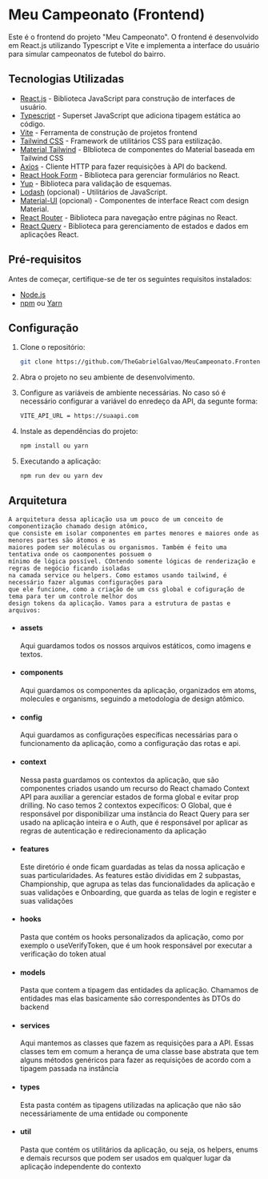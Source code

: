 # Meu Campeonato (Frontend)

Este é o frontend do projeto "Meu Campeonato". O frontend é desenvolvido em React.js utilizando Typescript e Vite e implementa a interface do usuário para simular campeonatos de futebol do bairro.

## Tecnologias Utilizadas

- [React.js](https://reactjs.org/) - Biblioteca JavaScript para construção de interfaces de usuário.
- [Typescript](https://www.typescriptlang.org/) - Superset JavaScript que adiciona tipagem estática ao código.
- [Vite](https://vitejs.dev) - Ferramenta de construção de projetos frontend
- [Tailwind CSS](https://tailwindcss.com/) - Framework de utilitários CSS para estilização.
- [Material Tailwind](https://www.material-tailwind.com) - BIblioteca de componentes do Material baseada em Tailwind CSS
- [Axios](https://axios-http.com/) - Cliente HTTP para fazer requisições à API do backend.
- [React Hook Form](https://react-hook-form.com/) - Biblioteca para gerenciar formulários no React.
- [Yup](https://github.com/jquense/yup) - Biblioteca para validação de esquemas.
- [Lodash](https://lodash.com/) (opcional) - Utilitários de JavaScript.
- [Material-UI](https://mui.com/) (opcional) - Componentes de interface React com design Material.
- [React Router](https://reactrouter.com/) - Biblioteca para navegação entre páginas no React.
- [React Query](https://react-query.tanstack.com/) - Biblioteca para gerenciamento de estados e dados em aplicações React.

## Pré-requisitos

Antes de começar, certifique-se de ter os seguintes requisitos instalados:

- [Node.js](https://nodejs.org/)
- [npm](https://www.npmjs.com/) ou [Yarn](https://yarnpkg.com/)

## Configuração

1. Clone o repositório:

   ```bash
   git clone https://github.com/TheGabrielGalvao/MeuCampeonato.Frontend.git

2. Abra o projeto no seu ambiente de desenvolvimento.

3. Configure as variáveis de ambiente necessárias. No caso só é necessário configurar a variável do enredeço da API, da segunte forma:
    ```bash
    VITE_API_URL = https://suaapi.com

4. Instale as dependências do projeto:
    ```bash
    npm install ou yarn

5. Executando a aplicação:
    ```bash
    npm run dev ou yarn dev
    
## Arquitetura
    A arquitetura dessa aplicação usa um pouco de um conceito de componentização chamado design atômico,
    que consiste em isolar componentes em partes menores e maiores onde as menores partes são átomos e as
    maiores podem ser moléculas ou organismos. Também é feito uma tentativa onde os caomponentes possuem o
    mínimo de lógica possível. COntendo somente lógicas de renderização e regras de negócio ficando isoladas
    na camada service ou helpers. Como estamos usando tailwind, é necessário fazer algumas configurações para
    que ele funcione, como a criação de um css global e cofiguração de tema para ter um controle melhor dos
    design tokens da aplicação. Vamos para a estrutura de pastas e arquivos:

- #### assets
    Aqui guardamos todos os nossos arquivos estáticos, como imagens e textos. 
- #### components
    Aqui guardamos os componentes da aplicação, organizados em atoms, molecules e organisms, 
    seguindo a metodologia de design atômico.
- #### config
    Aqui guardamos as configurações específicas necessárias para o funcionamento da aplicação, como a
    configuração das rotas e api.
- #### context
    Nessa pasta guardamos os contextos da aplicação, que são componentes criados usando um recurso do React
    chamado Context API para auxiliar a gerenciar estados de forma global e evitar prop drilling. No caso
    temos 2 contextos expecíficos: O Global, que é responsável por disponibilizar uma instância do React Query
    para ser usado na aplicação inteira e o Auth, que é responsável por aplicar as regras de autenticação e
    redirecionamento da aplicação
- #### features
    Este diretório é onde ficam guardadas as telas da nossa aplicação e suas particularidades. As features
    estão divididas em 2 subpastas, Championship, que agrupa as telas das funcionalidades da aplicação e suas
    validações e Onboarding, que guarda as telas de login e register e suas validações
- #### hooks
    Pasta que contém os hooks personalizados da aplicação, como por exemplo o useVerifyToken, que é um hook
    responsável por executar a verificação do token atual
- #### models
    Pasta que contem a tipagem das entidades da aplicação. Chamamos de entidades mas elas basicamente são
    correspondentes às DTOs do backend
- #### services
    Aqui mantemos as classes que fazem as requisições para a API. Essas classes tem em comum a herança de uma
    classe base abstrata que tem alguns métodos genéricos para fazer as requisições de acordo com a tipagem
    passada na instância
- #### types
    Esta pasta contém as tipagens utilizadas na aplicação que não são necessáriamente de uma entidade ou
    componente
- #### util
    Pasta que contém os utilitários da aplicação, ou seja, os helpers, enums e demais recursos que podem ser usados em qualquer lugar da aplicação independente do contexto
